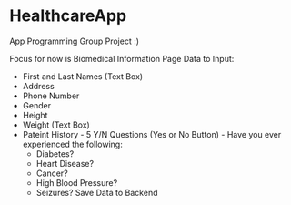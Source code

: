 # HealthcareApp
App Programming Group Project :) 

Focus for now is Biomedical Information Page
Data to Input:
  - First and Last Names (Text Box)
  - Address
  - Phone Number
  - Gender
  - Height
  - Weight (Text Box)
  - Pateint History - 5 Y/N Questions (Yes or No Button) - Have you ever experienced the following:
      - Diabetes?
      - Heart Disease?
      - Cancer?
      - High Blood Pressure?
      - Seizures?
Save Data to Backend  
